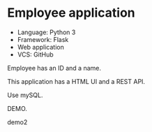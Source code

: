 # Employee application

* Language: Python 3
* Framework: Flask
* Web application
* VCS: GitHub

Employee has an ID and a name.

This application has a HTML UI and a REST API.

Use mySQL.

DEMO.

demo2